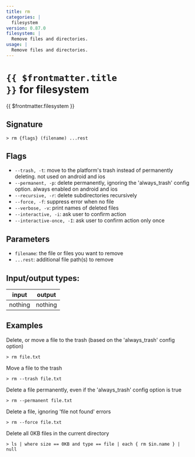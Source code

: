 ```yaml
---
title: rm
categories: |
  filesystem
version: 0.87.0
filesystem: |
  Remove files and directories.
usage: |
  Remove files and directories.
---
```

<!-- This file is automatically generated. Please edit the command in https://github.com/nushell/nushell instead. -->

# <code>{{ $frontmatter.title }}</code> for filesystem

<div class='command-title'>{{ $frontmatter.filesystem }}</div>

## Signature

```> rm {flags} (filename) ...rest```

## Flags

 -  `--trash, -t`: move to the platform's trash instead of permanently deleting. not used on android and ios
 -  `--permanent, -p`: delete permanently, ignoring the 'always_trash' config option. always enabled on android and ios
 -  `--recursive, -r`: delete subdirectories recursively
 -  `--force, -f`: suppress error when no file
 -  `--verbose, -v`: print names of deleted files
 -  `--interactive, -i`: ask user to confirm action
 -  `--interactive-once, -I`: ask user to confirm action only once

## Parameters

 -  `filename`: the file or files you want to remove
 -  `...rest`: additional file path(s) to remove


## Input/output types:

| input   | output  |
| ------- | ------- |
| nothing | nothing |

## Examples

Delete, or move a file to the trash (based on the 'always_trash' config option)
```nu
> rm file.txt

```

Move a file to the trash
```nu
> rm --trash file.txt

```

Delete a file permanently, even if the 'always_trash' config option is true
```nu
> rm --permanent file.txt

```

Delete a file, ignoring 'file not found' errors
```nu
> rm --force file.txt

```

Delete all 0KB files in the current directory
```nu
> ls | where size == 0KB and type == file | each { rm $in.name } | null

```
